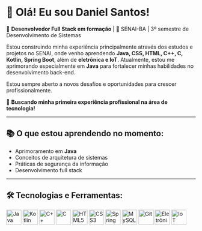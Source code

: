 # 👋 Olá! Eu sou Daniel Santos!

🎯 **Desenvolvedor Full Stack em formação** | 📍 SENAI-BA | 3º semestre de Desenvolvimento de Sistemas

Estou construindo minha experiência principalmente através dos estudos e projetos no SENAI, onde venho aprendendo **Java, CSS, HTML, C++, C, Kotlin, Spring Boot**, além de **eletrônica e IoT**. Atualmente, estou me aprimorando especialmente em **Java** para fortalecer minhas habilidades no desenvolvimento back-end.

Estou sempre aberto a novos desafios e oportunidades para crescer profissionalmente.

🚀 **Buscando minha primeira experiência profissional na área de tecnologia!**

---

## 📚 O que estou aprendendo no momento:

- Aprimoramento em **Java**  
- Conceitos de arquitetura de sistemas  
- Práticas de segurança da informação  
- Desenvolvimento full stack  

---

## 🛠️ Tecnologias e Ferramentas:

<p align="left">
  <img src="https://cdn.jsdelivr.net/gh/devicons/devicon/icons/java/java-original.svg" alt="Java" width="40" height="40"/>
  
  <img src="https://cdn.jsdelivr.net/gh/devicons/devicon/icons/kotlin/kotlin-original.svg" alt="Kotlin" width="40" height="40"/>
  
  <img src="https://cdn.jsdelivr.net/gh/devicons/devicon/icons/cplusplus/cplusplus-original.svg" alt="C++" width="40" height="40"/>
  
  <img src="https://cdn.jsdelivr.net/gh/devicons/devicon/icons/c/c-original.svg" alt="C" width="40" height="40"/>
  
  <img src="https://cdn.jsdelivr.net/gh/devicons/devicon/icons/html5/html5-original.svg" alt="HTML5" width="40" height="40"/>
  
  <img src="https://cdn.jsdelivr.net/gh/devicons/devicon/icons/css3/css3-original.svg" alt="CSS3" width="40" height="40"/>
  
  <img src="https://cdn.jsdelivr.net/gh/devicons/devicon/icons/spring/spring-original.svg" alt="Spring Boot" width="40" height="40"/>
  
  <img src="https://cdn.jsdelivr.net/gh/devicons/devicon/icons/mysql/mysql-original.svg" alt="MySQL" width="40" height="40"/>
  
  <img src="https://cdn.jsdelivr.net/gh/devicons/devicon/icons/git/git-original.svg" alt="Git" width="40" height="40"/>
  
  <img src="https://img.icons8.com/ios-filled/50/electronics.png" alt="Eletrônica" width="40" height="40"/>
  
  <img src="https://img.icons8.com/ios-filled/50/internet-of-things.png" alt="IoT" width="40" height="40"/>
</p>

